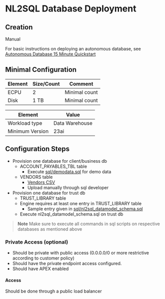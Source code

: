 # NL2SQL Database Deployment

## Creation
Manual 

For basic instructions on deploying an autonomous database, see [Autonomous Database 15 Minute Quickstart](https://livelabs.oracle.com/pls/apex/r/dbpm/livelabs/run-workshop?p210_wid=928&p210_wec=&session=110849810147522)

## Minimal Configuration
| Element | Size/Count| Comment |
|---------|-----------|---------|
| ECPU    | 2 | Minimal count |
| Disk    | 1 TB | Minimal count |

| Element |  Value  |
|---------|-----------|
| Workload type | Data Warehouse |
| Minimum Version | 23ai |

## Configuration Steps 
- Provision one database for client/business db 
    - ACCOUNT_PAYABLES_TBL table 
        - Execute [sql/demodata.sql](../../../sql/demodata.sql) for demo data 
    - VENDORS table 
        - [Vendors CSV](../../../clientApp/vendors-export.csv)
        - Upload manually through sql developer
- Provision one database for trust db 
    - TRUST_LIBRARY table 
    - Engine requires at least one entry in TRUST_LIBRARY table
        - Sample entry given in [sql/nl2sql_datamodel_schema.sql](../../../sql/nl2sql_datamodel_schema.sql)
    - Execute nl2sql_datamodel_schema.sql on trust db

> **Note** Make sure to execute all commands in sql scripts on respective databases as mentioned above

### Private Access (optional)
- Should be private with public access (0.0.0.0/0 or more restrictive according to customer policy)
- Should have the private endpoint access configured.
- Should have APEX enabled

#### Access
Should be done through a public load balancer